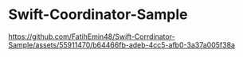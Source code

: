 # Swift-Coordinator-Sample



https://github.com/FatihEmin48/Swift-Corrdinator-Sample/assets/55911470/b64466fb-adeb-4cc5-afb0-3a37a005f38a

